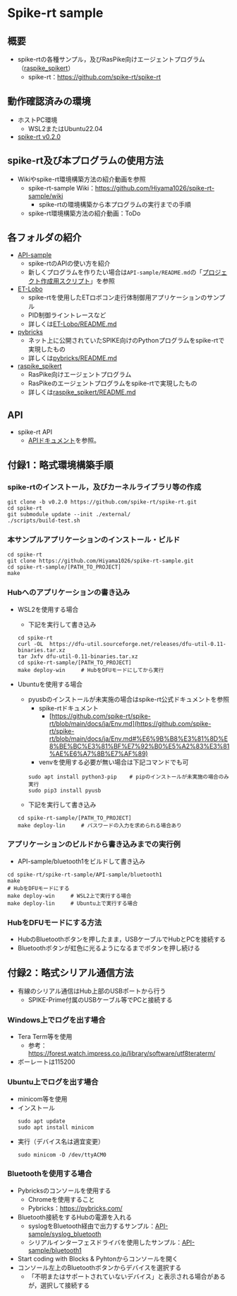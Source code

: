 # Spike-rt sample

## 概要
- spike-rtの各種サンプル，及びRasPike向けエージェントプログラム（[raspike_spikert](./raspike_spikert/)）
    - spike-rt：https://github.com/spike-rt/spike-rt


## 動作確認済みの環境
- ホストPC環境
    - WSL2またはUbuntu22.04
- [spike-rt v0.2.0](https://github.com/spike-rt/spike-rt/tree/v0.2.0)

## spike-rt及び本プログラムの使用方法
- Wikiやspike-rt環境構築方法の紹介動画を参照
    - spike-rt-sample Wiki：https://github.com/Hiyama1026/spike-rt-sample/wiki
        - spike-rtの環境構築から本プログラムの実行までの手順
    - spike-rt環境構築方法の紹介動画：ToDo

## 各フォルダの紹介
- [API-sample](./API-sample/)
    - spike-rtのAPIの使い方を紹介
    - 新しくプログラムを作りたい場合は``API-sample/README.md``の「[プロジェクト作成用スクリプト](./API-sample/README.md/#プロジェクト作成用スクリプト)」を参照
- [ET-Lobo](./ET-Lobo/)
    - spike-rtを使用したETロボコン走行体制御用アプリケーションのサンプル
    - PID制御ライントレースなど
    - 詳しくは[ET-Lobo/README.md](./ET-Lobo/README.md)
- [pybricks](./pybricks/)
    - ネット上に公開されていたSPIKE向けのPythonプログラムをspike-rtで実現したもの
    - 詳しくは[pybricks/README.md](./pybricks/README.md)
- [raspike_spikert](./raspike_spikert/)
    - RasPike向けエージェントプログラム
    - RasPikeのエージェントプログラムをspike-rtで実現したもの
    - 詳しくは[raspike_spikert/README.md](./raspike_spikert/README.md)

## API 
- spike-rt API
    - [APIドキュメント](https://spike-rt.github.io/spike-rt/ja/html/modules.html)を参照。

## 付録1：略式環境構築手順

### spike-rtのインストール，及びカーネルライブラリ等の作成
```
git clone -b v0.2.0 https://github.com/spike-rt/spike-rt.git
cd spike-rt
git submodule update --init ./external/ 
./scripts/build-test.sh
```

### 本サンプルアプリケーションのインストール・ビルド
```
cd spike-rt
git clone https://github.com/Hiyama1026/spike-rt-sample.git
cd spike-rt-sample/[PATH_TO_PROJECT]
make
```

### Hubへのアプリケーションの書き込み
- WSL2を使用する場合
    - 下記を実行して書き込み
    ```
    cd spike-rt
    curl -OL  https://dfu-util.sourceforge.net/releases/dfu-util-0.11-binaries.tar.xz
    tar Jxfv dfu-util-0.11-binaries.tar.xz
    cd spike-rt-sample/[PATH_TO_PROJECT]
    make deploy-win     # HubをDFUモードにしてから実行
    ```

- Ubuntuを使用する場合
    - pyusbのインストールが未実施の場合はspike-rt公式ドキュメントを参照
        - spike-rtドキュメント
            - [https://github.com/spike-rt/spike-rt/blob/main/docs/ja/Env.md](https://github.com/spike-rt/spike-rt/blob/main/docs/ja/Env.md#%E6%9B%B8%E3%81%8D%E8%BE%BC%E3%81%BF%E7%92%B0%E5%A2%83%E3%81%AE%E6%A7%8B%E7%AF%89)
        - venvを使用する必要が無い場合は下記コマンドでも可
        ```
        sudo apt install python3-pip    # pipのインストールが未実施の場合のみ実行
        sudo pip3 install pyusb
        ```
    - 下記を実行して書き込み
    ```
    cd spike-rt-sample/[PATH_TO_PROJECT]
    make deploy-lin     # パスワードの入力を求められる場合あり
    ```

### アプリケーションのビルドから書き込みまでの実行例
- API-sample/bluetooth1をビルドして書き込み
```
cd spike-rt/spike-rt-sample/API-sample/bluetooth1
make
# HubをDFUモードにする
make deploy-win     # WSL2上で実行する場合
make deploy-lin     # Ubuntu上で実行する場合
```

### HubをDFUモードにする方法
- HubのBluetoothボタンを押したまま，USBケーブルでHubとPCを接続する
- Bluetoothボタンが虹色に光るようになるまでボタンを押し続ける


## 付録2：略式シリアル通信方法
- 有線のシリアル通信はHub上部のUSBポートから行う
    - SPIKE-Prime付属のUSBケーブル等でPCと接続する
### Windows上でログを出す場合
- Tera Term等を使用
    - 参考：https://forest.watch.impress.co.jp/library/software/utf8teraterm/
- ボーレートは115200

### Ubuntu上でログを出す場合
- minicom等を使用
- インストール
    ```
    sudo apt update
    sudo apt install minicom
    ```
- 実行（デバイス名は適宜変更）
    ```
    sudo minicom -D /dev/ttyACM0
    ```
### Bluetoothを使用する場合
- Pybricksのコンソールを使用する
    - Chromeを使用すること
    - Pybricks：https://pybricks.com/
- Bluetooth接続をするHubの電源を入れる
    - syslogをBluetooth経由で出力するサンプル：[API-sample/syslog_bluetooth](./API-sample/README.md/#syslog_bluetoothc)
    - シリアルインターフェスドライバを使用したサンプル：[API-sample/bluetooth1](./API-sample/bluetooth1/)
- Start coding with Blocks & Pyhtonからコンソールを開く
- コンソール左上のBluetoothボタンからデバイスを選択する
    - 「不明またはサポートされていないデバイス」と表示される場合があるが，選択して接続する